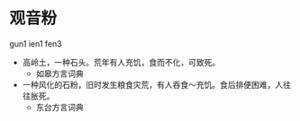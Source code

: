 



# 观音粉
gun1 ien1 fen3
+ 高岭土，一种石头。荒年有人充饥，食而不化，可致死。
  * 如皋方言词典
+ 一种风化的石粉，旧时发生粮食灾荒，有人吞食～充饥。食后排便困难，人往往胀死。
  * 东台方言词典
